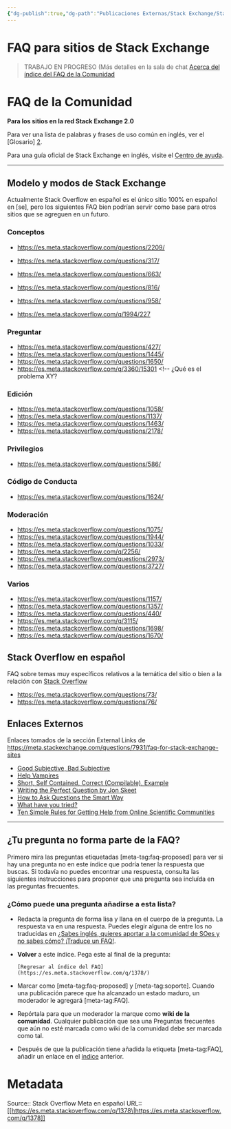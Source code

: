 ```yaml
---
{"dg-publish":true,"dg-path":"Publicaciones Externas/Stack Exchange/Stack Overflow en español/Stack Overflow en español Meta/es.meta.stackoverflow.com-1378.md","permalink":"/publicaciones-externas/stack-exchange/stack-overflow-en-espanol/stack-overflow-en-espanol-meta/es-meta-stackoverflow-com-1378/","title":"FAQ para sitios de Stack Exchange","hide":true,"noteIcon":"default","created":"2024-04-03T12:49:10.591-06:00","updated":"2024-04-05T16:43:58.936-06:00"}
---
```


# FAQ para sitios de Stack Exchange

>TRABAJO EN PROGRESO (Más detalles en la sala de chat [Acerca del índice del FAQ de la Comunidad][1]

# FAQ de la Comunidad
**Para los sitios en la red Stack Exchange 2.0**

Para ver una lista de palabras y frases de uso común en inglés, ver el [Glosario] [2].

Para una guía oficial de Stack Exchange en inglés, visite el [Centro de ayuda](https://meta.stackexchange.com/help).

---
## Modelo y modos de Stack Exchange
Actualmente Stack Overflow en español es el único sitio 100% en español en [se], pero los siguientes FAQ bien podrían servir como base para otros sitios que se agreguen en un futuro.

### Conceptos

- https://es.meta.stackoverflow.com/questions/2209/ <!-- vota-pronto-vota-con-frecuencia -->


- https://es.meta.stackoverflow.com/questions/317/ <!-- qu%c3%a9-es-una-publicaci%c3%b3n-wiki-de-comunidad -->
- https://es.meta.stackoverflow.com/questions/663/ <!-- qu%c3%a9-es-el-voto-serial-y-c%c3%b3mo-me-afecta -->
- https://es.meta.stackoverflow.com/questions/816/ <!-- qu%c3%a9-es-una-reversi%c3%b3n -->
- https://es.meta.stackoverflow.com/questions/958/ <!-- qu%c3%a9-es-una-respuesta-aceptable -->
- https://es.meta.stackoverflow.com/q/1994/227

### Preguntar

- https://es.meta.stackoverflow.com/questions/427/ <!-- c%c3%b3mo-funciona-la-aceptaci%c3%b3n-de-respuestas -->
- https://es.meta.stackoverflow.com/questions/1445/ <!-- c%C3%B3mo-consigo-respuestas-r%C3%A1pidamente -->
- https://es.meta.stackoverflow.com/questions/1650/ <!-- qu%C3%A9-puede-causar-que-una-pregunta-sea-relanzada -->
- https://es.meta.stackoverflow.com/q/3360/15301 <!-- ¿Qué es el problema XY?


### Edición
- https://es.meta.stackoverflow.com/questions/1058/ <!-- conoces-los-magic-links-para-los-comentarios-aprende-a-usarlos -->
- https://es.meta.stackoverflow.com/questions/1137/ <!-- es-posible-re-dimensionar-una-imagen-en-una-publicaci%c3%b3n -->
- https://es.meta.stackoverflow.com/questions/1463/ <!-- qu%C3%A9-es-el-resaltado-de-sintaxis-c%C3%B3mo-funciona -->
- https://es.meta.stackoverflow.com/questions/2178/ <!-- qu%C3%A9-combinaciones-de-teclas-hay-disponibles-en-el-sitio -->

### Privilegios
- https://es.meta.stackoverflow.com/questions/586/ <!-- por-qu%C3%A9-necesito-50-puntos-de-reputaci%C3%B3n-para-comentar-qu%C3%A9-alternativa-tengo -->

### Código de Conducta
- https://es.meta.stackoverflow.com/questions/1624/ <!-- c%C3%B3mo-dar-las-gracias-a-los-usuarios-que-responden-a-mis-preguntas -->

### Moderación

- https://es.meta.stackoverflow.com/questions/1075/ <!-- cu%c3%a1ndo-deber%c3%ada-votar -->
- https://es.meta.stackoverflow.com/questions/1944/ <!-- qu%C3%A9-es-un-reporte-en-disputa -->
- https://es.meta.stackoverflow.com/questions/1033/ <!-- c%c3%b3mo-funciona-la-eliminaci%c3%b3n-de-publicaciones-por-qu%c3%a9-podr%c3%ada-eliminarse-una-p -->
- https://es.meta.stackoverflow.com/q/2256/ <!-- ¿Qué es una elección? ¿Cómo se elige y cómo funciona? -->
- https://es.meta.stackoverflow.com/questions/2973/ <!-- c%C3%B3mo-uso-correctamente-el-reporte-no-es-una-respuesta -->
- https://es.meta.stackoverflow.com/questions/3727/ <!-- qu%C3%A9-son-las-auditor%C3%ADas-y-c%C3%B3mo-funcionan -->

### Varios

- https://es.meta.stackoverflow.com/questions/1157/ <!-- lista-de-p%c3%a1ginas-no-enlazadas-en-los-sitios-de-stack-exchange -->
- https://es.meta.stackoverflow.com/questions/1357/ <!-- c%C3%B3mo-funcionan-las-respuestas-en-los-comentarios -->
- https://es.meta.stackoverflow.com/questions/440/ <!-- c%C3%B3mo-crear-o-solicitar-una-nueva-etiqueta -->
- https://es.meta.stackoverflow.com/q/3115/ <!-- He creado una etiqueta accidentalmente, ¿cómo puedo borrarla? -->
- https://es.meta.stackoverflow.com/questions/1698/ <!-- c%C3%B3mo-invitar-a-un-chat-privado-a-alguien -->
- https://es.meta.stackoverflow.com/questions/1670/ <!-- qui%C3%A9nes-forman-el-community-team-qu%C3%A9-hacen -->

## Stack Overflow en español
FAQ sobre temas muy específicos relativos a la temática del sitio o bien a la relación con [Stack Overflow][3]

- https://es.meta.stackoverflow.com/questions/73/ <!-- c%c3%b3mo-sugerir-una-mejor-traducci%c3%b3n-de-la-ui -->
- https://es.meta.stackoverflow.com/questions/76/ <!-- si-tengo-algo-nuevo-qu%c3%a9-preguntar-debo-preguntarlo-en-ambos-sitios -->

## Enlaces Externos

Enlaces tomados de la sección External Links de  https://meta.stackexchange.com/questions/7931/faq-for-stack-exchange-sites

* [Good Subjective, Bad Subjective](http://blog.stackoverflow.com/2010/09/good-subjective-bad-subjective/)
* [Help Vampires](http://slash7.com/2006/12/22/vampires/)
* [Short, Self Contained, Correct (Compilable), Example](http://sscce.org/)
* [Writing the Perfect Question by Jon Skeet](http://codeblog.jonskeet.uk/2010/08/29/writing-the-perfect-question/)
* [How to Ask Questions the Smart Way](http://catb.org/~esr/faqs/smart-questions.html)
* [What have you tried?](//mattgemmell.com/what-have-you-tried/)
* [Ten Simple Rules for Getting Help from Online Scientific Communities](http://www.ploscompbiol.org/article/info:doi%2F10.1371%2Fjournal.pcbi.1002202)

---

## ¿Tu pregunta no forma parte de la FAQ?

Primero mira las preguntas etiquetadas [meta-tag:faq-proposed] para ver si hay una pregunta no en este índice que podría tener la respuesta que buscas. Si todavía no puedes encontrar una respuesta, consulta las siguientes instrucciones para proponer que una pregunta sea incluída en las preguntas frecuentes.

### ¿Cómo puede una pregunta añadirse a esta lista?

* Redacta la pregunta de forma lisa y llana en el cuerpo de la pregunta.
   La respuesta va en una respuesta. Puedes elegir alguna de entre los no traducidas en [¿Sabes inglés, quieres aportar a la comunidad de SOes y no sabes cómo? ¡Traduce un FAQ!][4].

* **Volver** a este índice. Pega este al final de la pregunta:

    `[Regresar al índice del FAQ](https://es.meta.stackoverflow.com/q/1378/)`

* Marcar como [meta-tag:faq-proposed] y [meta-tag:soporte].  Cuando una publicación parece que ha alcanzado un estado maduro, un moderador le agregará [meta-tag:FAQ].

* Repórtala para que un moderador la marque como **wiki de la comunidad**.  Cualquier publicación que sea una Preguntas frecuentes que aún no esté marcada como wiki de la comunidad debe ser marcada como tal.

* Después de que la publicación tiene añadida la etiqueta [meta-tag:FAQ], añadir un enlace en el [índice][5] anterior.


  [1]: http://chat.stackexchange.com/rooms/53106/faq-de-la-comunidad-trabajo-en-progreso
  [2]: //meta.stackexchange.com/q/40353
  [3]: https://stackoverflow.com
  [4]: https://es.meta.stackoverflow.com/a/1381/83
  [5]: https://es.meta.stackoverflow.com/q/1378/

# Metadata
Source:: Stack Overflow Meta en español
URL:: [[https://es.meta.stackoverflow.com/q/1378\|https://es.meta.stackoverflow.com/q/1378]]


